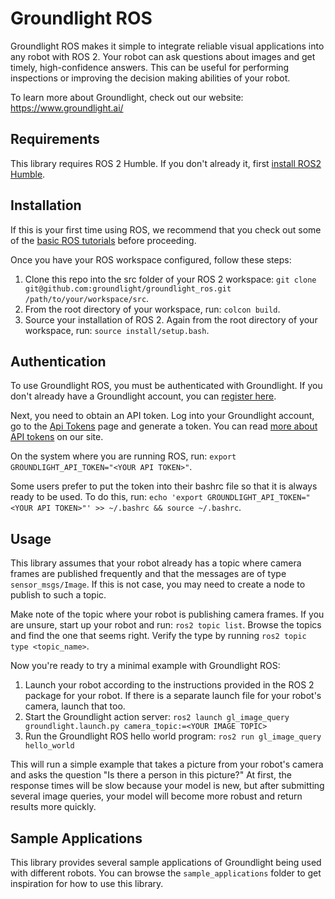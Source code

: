 # Groundlight ROS

Groundlight ROS makes it simple to integrate reliable visual applications into any robot with ROS 2. Your robot can ask questions about images and get timely, high-confidence answers. This can be useful for performing inspections or improving the decision making abilities of your robot. 

To learn more about Groundlight, check out our website: https://www.groundlight.ai/

## Requirements
This library requires ROS 2 Humble. If you don't already it, first [install ROS2 Humble](https://docs.ros.org/en/humble/Installation.html).

## Installation
If this is your first time using ROS, we recommend that you check out some of the [basic ROS tutorials](https://docs.ros.org/en/humble/Tutorials.html) before proceeding.

Once you have your ROS workspace configured, follow these steps:
1. Clone this repo into the src folder of your ROS 2 workspace: `git clone git@github.com:groundlight/groundlight_ros.git /path/to/your/workspace/src`.
2. From the root directory of your workspace, run: `colcon build`.
3. Source your installation of ROS 2. Again from the root directory of your workspace, run: `source install/setup.bash`.

## Authentication
To use Groundlight ROS, you must be authenticated with Groundlight. If you don't already have a Groundlight account, you can [register here](https://www.groundlight.ai/Signup). 

Next, you need to obtain an API token. Log into your Groundlight account, go to the [Api Tokens](https://app.groundlight.ai/reef/my-account/api-tokens) page and generate a token. You can read [more about API tokens](https://code.groundlight.ai/python-sdk/docs/getting-started/api-tokens) on our site.

On the system where you are running ROS, run: `export GROUNDLIGHT_API_TOKEN="<YOUR API TOKEN>"`.

Some users prefer to put the token into their bashrc file so that it is always ready to be used. To do this, run: `echo 'export GROUNDLIGHT_API_TOKEN="<YOUR API TOKEN>"' >> ~/.bashrc && source ~/.bashrc`.

## Usage
This library assumes that your robot already has a topic where camera frames are published frequently and that the messages are of type `sensor_msgs/Image`. If this is not case, you may need to create a node to publish to such a topic.

Make note of the topic where your robot is publishing camera frames. If you are unsure, start up your robot and run: `ros2 topic list`. Browse the topics and find the one that seems right. Verify the type by running `ros2 topic type <topic_name>`.

Now you're ready to try a minimal example with Groundlight ROS:
1. Launch your robot according to the instructions provided in the ROS 2 package for your robot. If there is a separate launch file for your robot's camera, launch that too.
2. Start the Groundlight action server: `ros2 launch gl_image_query groundlight.launch.py camera_topic:=<YOUR IMAGE TOPIC>`
3. Run the Groundlight ROS hello world program: `ros2 run gl_image_query hello_world`

This will run a simple example that takes a picture from your robot's camera and asks the question "Is there a person in this picture?" At first, the response times will be slow because your model is new, but after submitting several image queries, your model will become more robust and return results more quickly.

## Sample Applications
This library provides several sample applications of Groundlight being used with different robots. You can browse the `sample_applications` folder to get inspiration for how to use this library.

